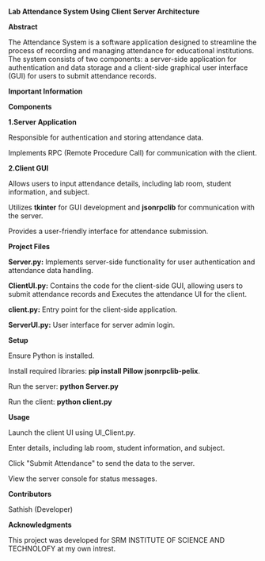 **Lab Attendance System Using Client Server Architecture**

**Abstract**

The Attendance System is a software application designed to streamline the process of recording and managing attendance for educational institutions. The system consists of two components: a server-side application for authentication and data storage and a client-side graphical user interface (GUI) for users to submit attendance records.

**Important Information**

**Components**

**1.Server Application**

Responsible for authentication and storing attendance data.

Implements RPC (Remote Procedure Call) for communication with the client.

**2.Client GUI**

Allows users to input attendance details, including lab room, student information, and subject.

Utilizes **tkinter** for GUI development and **jsonrpclib** for communication with the server.

Provides a user-friendly interface for attendance submission.

**Project Files**

**Server.py:** Implements server-side functionality for user authentication and attendance data handling.

**ClientUI.py:** Contains the code for the client-side GUI, allowing users to submit attendance records and Executes the attendance UI for the client.

**client.py:** Entry point for the client-side application.

**ServerUI.py:** User interface for server admin login.

**Setup**

Ensure Python is installed.

Install required libraries: **pip install Pillow jsonrpclib-pelix**.

Run the server: **python Server.py**

Run the client: **python client.py**

**Usage**

Launch the client UI using UI_Client.py.

Enter details, including lab room, student information, and subject.

Click "Submit Attendance" to send the data to the server.

View the server console for status messages.

**Contributors**

Sathish (Developer)

**Acknowledgments**

This project was developed for SRM INSTITUTE OF SCIENCE AND TECHNOLOFY at my own intrest.
